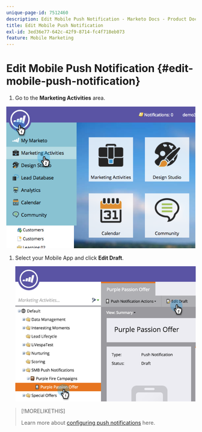 ```yaml
---
unique-page-id: 7512460
description: Edit Mobile Push Notification - Marketo Docs - Product Documentation
title: Edit Mobile Push Notification
exl-id: 3ed36e77-642c-42f9-8714-fc4f718eb073
feature: Mobile Marketing
---
```

# Edit Mobile Push Notification {#edit-mobile-push-notification}

1. Go to the **Marketing Activities** area.

![](assets/image2015-4-22-18-3a44-3a42.png)

1. Select your Mobile App and click **Edit Draft**.

   ![](assets/image2015-4-22-18-3a45-3a13.png)

>[!MORELIKETHIS]
>
>Learn more about [configuring push notifications](/help/marketo/product-docs/mobile-marketing/push-notifications/configure-mobile-push-notification.md) here.
